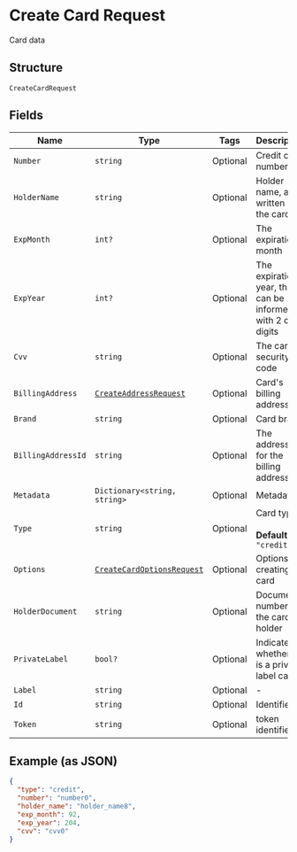 
# Create Card Request

Card data

## Structure

`CreateCardRequest`

## Fields

| Name | Type | Tags | Description |
|  --- | --- | --- | --- |
| `Number` | `string` | Optional | Credit card number |
| `HolderName` | `string` | Optional | Holder name, as written on the card |
| `ExpMonth` | `int?` | Optional | The expiration month |
| `ExpYear` | `int?` | Optional | The expiration year, that can be informed with 2 or 4 digits |
| `Cvv` | `string` | Optional | The card's security code |
| `BillingAddress` | [`CreateAddressRequest`](../../doc/models/create-address-request.md) | Optional | Card's billing address |
| `Brand` | `string` | Optional | Card brand |
| `BillingAddressId` | `string` | Optional | The address id for the billing address |
| `Metadata` | `Dictionary<string, string>` | Optional | Metadata |
| `Type` | `string` | Optional | Card type<br><br>**Default**: `"credit"` |
| `Options` | [`CreateCardOptionsRequest`](../../doc/models/create-card-options-request.md) | Optional | Options for creating the card |
| `HolderDocument` | `string` | Optional | Document number for the card's holder |
| `PrivateLabel` | `bool?` | Optional | Indicates whether it is a private label card |
| `Label` | `string` | Optional | - |
| `Id` | `string` | Optional | Identifier |
| `Token` | `string` | Optional | token identifier |

## Example (as JSON)

```json
{
  "type": "credit",
  "number": "number0",
  "holder_name": "holder_name8",
  "exp_month": 92,
  "exp_year": 204,
  "cvv": "cvv0"
}
```

